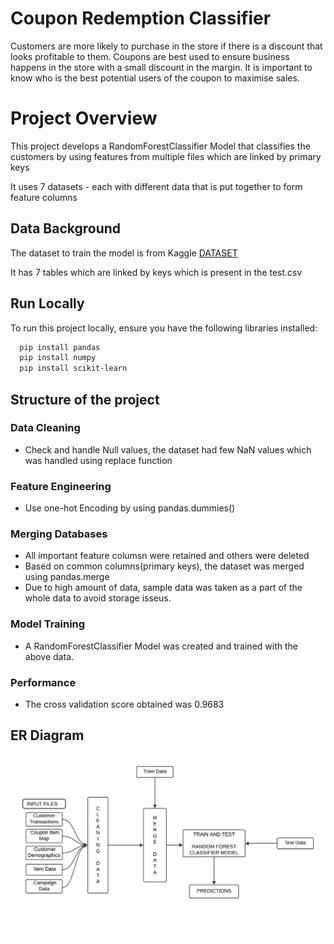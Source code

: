 
# Coupon Redemption Classifier

Customers are more likely to purchase in the store if there is a discount that looks profitable to them. Coupons are best used to ensure business happens in the store with a small discount in the margin. It is important to know who is the best potential users of the coupon to maximise sales.

# Project Overview

This project develops a RandomForestClassifier Model that classifies the customers by using features from multiple files which are linked by primary keys

It uses 7 datasets - each with different data that is put together to form feature columns







## Data Background
The dataset to train the model is from Kaggle
[DATASET](https://www.kaggle.com/datasets/meghakanojia/predicting-coupon-redemption)

It has 7 tables which are linked by keys which is present in the test.csv




## Run Locally

To run this project locally, ensure you have the following libraries installed:

```bash
  pip install pandas
  pip install numpy
  pip install scikit-learn
```
    
## Structure of the project


### Data Cleaning
- Check and handle Null values, the dataset had few NaN values which was handled using replace function

### Feature Engineering
- Use one-hot Encoding by using pandas.dummies()

### Merging Databases
- All important feature columsn were retained and others were deleted
- Based on common columns(primary keys), the dataset was merged using pandas.merge
- Due to high amount of data, sample data was taken as a part of the whole data to avoid storage isseus.

### Model Training
- A RandomForestClassifier Model was created and trained with the above data.


### Performance
-  The cross validation score obtained was 0.9683 


## ER Diagram

![ER Diagram](https://github.com/KiranSeetharam11/Coupon-redemption-classfiier/blob/main/Concept%20Map-2.png)

